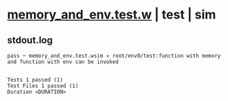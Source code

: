 # [memory_and_env.test.w](../../../../../../examples/tests/sdk_tests/function/memory_and_env.test.w) | test | sim

## stdout.log
```log
pass ─ memory_and_env.test.wsim » root/env0/test:function with memory and function with env can be invoked
 
 
Tests 1 passed (1)
Test Files 1 passed (1)
Duration <DURATION>
```

